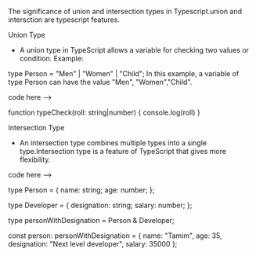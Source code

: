  The significance of union and intersection types in Typescript.union and intersction are typescript features.

 Union Type

* A union type in TypeScript allows a variable for checking two values or condition.
 Example:

 type Person = "Men" | "Women" | "Child";
  In this example, a variable of type Person can have the value "Men", "Women","Child".

 code here -->

  function typeCheck(roll: string|number) {
  console.log(roll)
  }

Intersection Type

* An intersection type combines multiple types into a single type.Intersection type is a feature of TypeScript that gives more flexibility.

 code here -->

type Person = {
name: string;
age: number;
};

type Developer = {
designation: string;
salary: number;
};

type personWithDesignation = Person & Developer;

const person: personWithDesignation = {
name: "Tamim",
age: 35,
designation: "Next level developer",
salary: 35000
};
